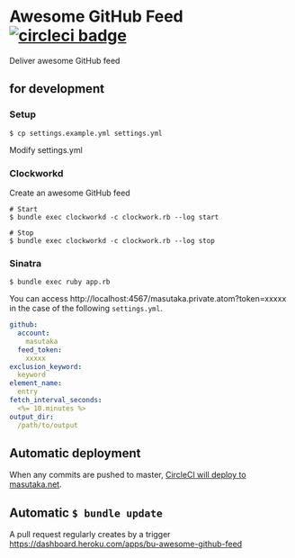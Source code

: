 # Awesome GitHub Feed [![circleci badge][circleci-badge]][circleci-link]

Deliver awesome GitHub feed

## for development

### Setup

    $ cp settings.example.yml settings.yml

Modify settings.yml

### Clockworkd

Create an awesome GitHub feed

    # Start
    $ bundle exec clockworkd -c clockwork.rb --log start

    # Stop
    $ bundle exec clockworkd -c clockwork.rb --log stop

### Sinatra

    $ bundle exec ruby app.rb

You can access http://localhost:4567/masutaka.private.atom?token=xxxxx in the case of the following `settings.yml`.

```yaml
github:
  account:
    masutaka
  feed_token:
    xxxxx
exclusion_keyword:
  keyword
element_name:
  entry
fetch_interval_seconds:
  <%= 10.minutes %>
output_dir:
  /path/to/output
```

## Automatic deployment

When any commits are pushed to master, [CircleCI will deploy to masutaka.net](https://circleci.com/gh/masutaka/awesome-github-feed/tree/master).

## Automatic `$ bundle update`

A pull request regularly creates by a trigger https://dashboard.heroku.com/apps/bu-awesome-github-feed

[circleci-badge]: https://circleci.com/gh/masutaka/awesome-github-feed/tree/master.svg?style=svg
[circleci-link]: https://circleci.com/gh/masutaka/awesome-github-feed/tree/master
